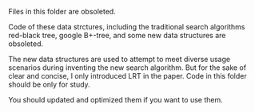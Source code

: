 Files in this folder are obsoleted.

Code of these data strctures, including the traditional search algorithms red-black tree, google B+-tree, and some new data structures are obsoleted.

The new data structures are used to attempt to meet diverse usage scenarios during inventing the new search algorithm. But for the sake of clear and concise, I only introduced LRT in the paper. Code in this folder should be only for study.

You should updated and optimized them if you want to use them.
